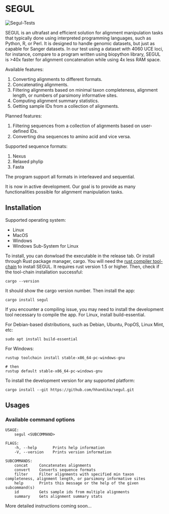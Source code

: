 # SEGUL

![Segul-Tests](https://github.com/hhandika/segul/workflows/Segul-Tests/badge.svg)

SEGUL is an ultrafast and efficient solution for alignment manipulation tasks that typically done using interpreted programming languages, such as Python, R, or Perl. It is designed to handle genomic datasets, but just as capable for Sanger datasets. In our test using a dataset with 4060 UCE loci, for instance, compare to a program written using biopython library, SEGUL is >40x faster for alignment concatenation while using 4x less RAM space.

Available features:

1. Converting alignments to different formats.
2. Concatenating alignments.
3. Filtering alignments based on minimal taxon completeness, alignment length, or numbers of parsimony informative sites.
4. Computing alignment summary statistics.
5. Getting sample IDs from a collection of alignments.

Planned features:

1. Filtering sequences from a collection of alignments based on user-defined IDs.
2. Converting dna sequences to amino acid and vice versa.

Supported sequence formats:

1. Nexus
2. Relaxed phylip
3. Fasta

The program support all formats in interleaved and sequential.

It is now in active development. Our goal is to provide as many functionalities possible for alignment manipulation tasks.

## Installation

Supported operating system:

- Linux
- MacOS
- Windows
- Windows Sub-System for Linux

To install, you can donwload the executable in the release tab. Or install through Rust package manager, cargo. You will need the [rust compiler tool-chain](https://www.rust-lang.org/learn/get-started) to install SEGUL. It requires rust version 1.5 or higher. Then, check if the tool-chain installation successful:

```{Bash}
cargo --version
```

It should show the cargo version number. Then install the app:

```{Bash}
cargo install segul
```

If you encounter a compiling  issue, you may need to install the development tool necessary to compile the app. For Linux, install build-essential. 

For Debian-based distributions, such as Debian, Ubuntu, PopOS, Linux Mint, etc:

```{Bash}
sudo apt install build-essential
```

For Windows:

```{Bash}
rustup toolchain install stable-x86_64-pc-windows-gnu

# then
rustup default stable-x86_64-pc-windows-gnu
```

To install the development version for any supported platform:

```{Bash}
cargo install --git https://github.com/hhandika/segul.git
```

## Usages

### Available command options

```{Bash}
USAGE:
    segul <SUBCOMMAND>

FLAGS:
    -h, --help       Prints help information
    -V, --version    Prints version information

SUBCOMMANDS:
    concat     Concatenates alignments
    convert    Converts sequence formats
    filter     Filter alignments with specified min taxon completeness, alignment length, or parsimony informative sites
    help       Prints this message or the help of the given subcommand(s)
    id         Gets sample ids from multiple alignments
    summary    Gets alignment summary stats
```

More detailed instructions coming soon...
